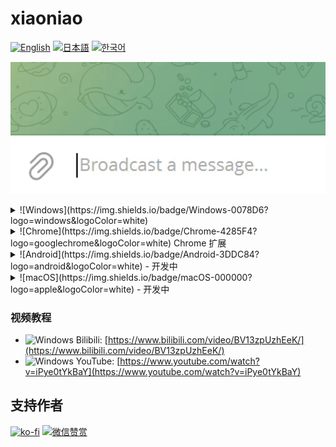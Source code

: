 # xiaoniao

[![English](https://img.shields.io/badge/lang-English-blue)](README.md)
[![日本語](https://img.shields.io/badge/lang-日本語-red)](README_JP.md)
[![한국어](https://img.shields.io/badge/lang-한국어-green)](README_KR.md)

![Demo](windows/assets/demo.gif)

<details>
<summary>![Windows](https://img.shields.io/badge/Windows-0078D6?logo=windows&logoColor=white)</summary>

## 快速上手

### 1. 配置API密钥

- 在主菜单选择"API配置"
- 输入你的API密钥（如OpenAI、Anthropic等）
- 系统会自动识别提供商

### 2. 选择模型

- 设置API后，选择"选择模型"
- 从列表中选择合适的AI模型

### 3. 设置快捷键（可选）

- 在主菜单选择"快捷键设置"
- 设置监控开关和切换prompt的快捷键

### 4. 开始使用

- Ctrl+X 剪切或 Ctrl+C 复制文本触发翻译
- 程序会自动替换剪贴板内容
- Ctrl+V 粘贴翻译结果

## 下载

[xiaoniao.exe](https://github.com/kaminoguo/xiaoniao/releases/latest) - Windows 10/11 (64-bit)

## 更新方法

1. 删除旧版本的 xiaoniao.exe
2. 下载新版本的 xiaoniao.exe
3. 配置文件自动保存在电脑，不会丢失

</details>

<details>
<summary>![Chrome](https://img.shields.io/badge/Chrome-4285F4?logo=googlechrome&logoColor=white) Chrome 扩展</summary>

![Demo 1](chrome/assets/demo1.png)
![Demo 2](chrome/assets/demo2.png)
![Demo 3](chrome/assets/demo3.png)

## 快速上手

### 1. 安装扩展

- 从 Chrome 应用商店安装（即将推出）
- 或手动加载：打开 `chrome://extensions`，启用开发者模式，加载 `chrome/` 文件夹

### 2. 配置翻译模式

- 在弹窗中选择翻译模式
- Built-in AI：免费、隐私、本地运行（Gemini Nano）
- Gemini API：输入你的 API 密钥以获得更高准确度
- 免费试用：使用我们提供的礼物密钥（限量）

### 3. 设置翻译风格（可选）

- 在弹窗中点击"翻译风格"
- 从预设中选择或创建自定义风格
- 示例："翻译成网络聊天日语，使用颜文字"

### 4. 开始使用

- 复制任意文字（Ctrl+C）
- 扩展自动翻译并自动粘贴结果

## 下载

[下载 v1.0.1](https://github.com/kaminoguo/xiaoniao/releases/tag/chrome-v1.0.1) | Chrome 应用商店：即将推出

## 浏览器要求

Chrome 127+ (Built-in AI 模式需要)

</details>

<details>
<summary>![Android](https://img.shields.io/badge/Android-3DDC84?logo=android&logoColor=white) - 开发中</summary>

敬请期待更新！

</details>

<details>
<summary>![macOS](https://img.shields.io/badge/macOS-000000?logo=apple&logoColor=white) - 开发中</summary>

敬请期待更新！

</details>

### 视频教程

- ![Windows](https://img.shields.io/badge/Windows-0078D4?logo=windows&logoColor=white) Bilibili: [https://www.bilibili.com/video/BV13zpUzhEeK/](https://www.bilibili.com/video/BV13zpUzhEeK/)
- ![Windows](https://img.shields.io/badge/Windows-0078D4?logo=windows&logoColor=white) YouTube: [https://www.youtube.com/watch?v=iPye0tYkBaY](https://www.youtube.com/watch?v=iPye0tYkBaY)

## 支持作者

[![ko-fi](https://ko-fi.com/img/githubbutton_sm.svg)](https://ko-fi.com/gogogod)
[![微信赞赏](https://img.shields.io/badge/WeChat-Pay-09B83E?logo=wechat)](windows/assets/wechat-pay.jpg)
